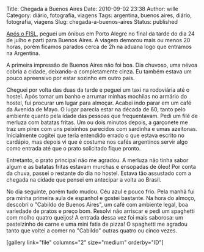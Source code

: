 Title: Chegada a Buenos Aires
Date: 2010-09-02 23:38
Author: wille
Category: diário, fotografia, viagens
Tags: argentina, buenos aires, diário, fotografia, viagens
Slug: chegada-a-buenos-aires
Status: published

[Após o FISL](http://wille.blog.br/2010/07/fisl-11-e-porto-alegre/),
peguei um ônibus em Porto Alegre no final da tarde do dia 24 de julho e
parti para Buenos Aires. A viagem demorou mais ou menos 20 horas, porém
ficamos parados cerca de 2h na aduana logo que entramos na Argentina.

A primeira impressão de Buenos Aires não foi boa. Dia chuvoso, uma névoa
cobria a cidade, deixando-a completamente cinza. Eu também estava um
pouco apreensivo por estar sozinho em outro país.

Cheguei por volta das duas da tarde e peguei um taxi na rodoviária até o
hostel. Após tomar um banho e arrumar minhas mochilas no armário do
hostel, fui procurar um lugar para almoçar. Acabei indo parar em um café
da Avenida de Mayo. O lugar parecia estar na década de 60, tanto pelo
ambiente quanto pela idade das pessoas que frequentavam. Pedi um filé de
merluza com batatas fritas. Um ou dois minutos depois, a garçonete me
traz um pirex com uns peixinhos parecidos com sardinha e umas azeitonas.
Inicialmente cogitei que teria entendido errado o que estava escrito no
cardápio, mas depois vi que é costume nos cafés argentinos servir algo
como entrada até que o prato solicitado fique pronto.

Entretanto, o prato principal não me agradou. A merluza não tinha sabor
algum e as batatas fritas estavam murchas e ensopadas de óleo! Por conta
da chuva, passei o restante do dia no hostel. Estava tão assustado com a
chegada na cidade que pensei em antecipar a volta ao Brasil.

No dia seguinte, porém tudo mudou. Céu azul e pouco frio. Pela manhã fui
pra minha primeira aula de espanhol e gostei bastante. Na hora do
almoço, descobri o "Cabildo de Buenos Aires", um café com ambiente
legal, boa variedade de pratos e preço bom. Resolvi não arriscar e pedi
um spaghetti com molho quatro queijos! A entrada dessa vez foi mais
saborosa: um pastelzinho de carne e uma mini fatia de pizza! O spaghetti
me agradou tanto que voltei a comer no "Cabildo" outras quatro ou cinco
vezes.

[gallery link="file" columns="2" size="medium" orderby="ID"]
